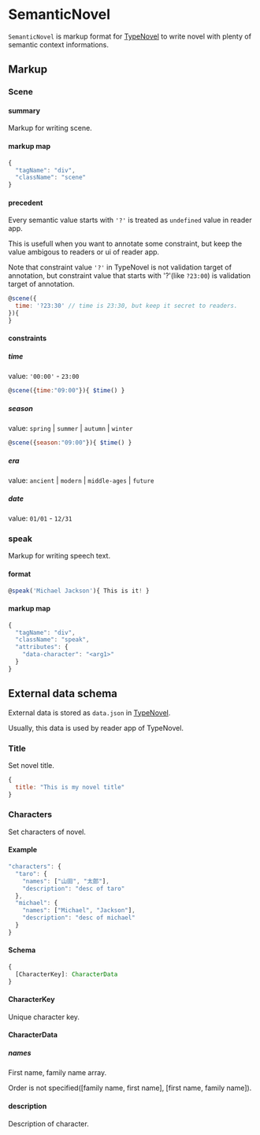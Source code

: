 # SemanticNovel

`SemanticNovel` is markup format for [TypeNovel](https://github.com/tategakibunko/TypeNovel) to write novel with plenty of semantic context informations.

## Markup

### Scene

#### summary

Markup for writing scene.

#### markup map

```javascript
{
  "tagName": "div",
  "className": "scene"
}
```

#### precedent

Every semantic value starts with `'?'` is treated as `undefined` value in reader app.

This is usefull when you want to annotate some constraint, but keep the value ambigous to readers or ui of reader app.

Note that constraint value `'?'` in TypeNovel is not validation target of annotation, but constraint value that starts with '?'(like `?23:00`) is validation target of annotation.

```javascript
@scene({
  time: '?23:30' // time is 23:30, but keep it secret to readers.
}){
}
```

#### constraints

##### time

value: `'00:00'` - `23:00`

```javascript
@scene({time:"09:00"}){ $time() }
```

##### season

value: `spring` | `summer` | `autumn` | `winter`

```javascript
@scene({season:"09:00"}){ $time() }
```

##### era

value: `ancient` | `modern` | `middle-ages` | `future`

##### date

value: `01/01` - `12/31`

### speak

Markup for writing speech text.

#### format

```javascript
@speak('Michael Jackson'){ This is it! }
```

#### markup map

```javascript
{
  "tagName": "div",
  "className": "speak",
  "attributes": {
    "data-character": "<arg1>"
  }
}
```

## External data schema

External data is stored as `data.json` in [TypeNovel](https://github.com/tategakibunko/TypeNovel).

Usually, this data is used by reader app of TypeNovel.

### Title

Set novel title.

```javascript
{
  title: "This is my novel title"
}
```

### Characters

Set characters of novel.

#### Example

```javascript
"characters": {
  "taro": {
    "names": ["山田", "太郎"],
    "description": "desc of taro"
  },
  "michael": {
    "names": ["Michael", "Jackson"],
    "description": "desc of michael"
  }
}
```

#### Schema

```typescript
{
  [CharacterKey]: CharacterData
}
```

#### CharacterKey

Unique character key.

#### CharacterData

##### names

First name, family name array.

Order is not specified([family name, first name], [first name, family name]).

#### description

Description of character.
